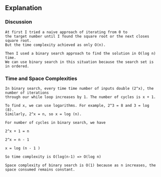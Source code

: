## Explanation

### Discussion
    At first I tried a naive approach of iterating from 0 to 
    the target number until I found the square root or the next closes square root.
    But the time complexity achieved as only O(n).

    Then I used a binary search approach to find the solution in O(log n) time.
    We can use binary search in this situation because the search set is in ordered.

### Time and Space Complexities
    In binary search, every time time number of inputs double (2^x), the number of iterations
    through our while loop increases by 1. The number of cycles is x + 1. 

    To find x, we can use logarithms. For example, 2^3 = 8 and 3 = log (8).
    Similarly, 2^x = n, so x = log (n).

    For number of cycles in binary search, we have 
    
    2^x + 1 = n 

    2^x = n - 1 

    x = log (n - 1 )

    So time complexity is O(log(n-1) => O(log n)

    Space complexity of binary search is O(1) because as n increases, the space consumed remains constant.
